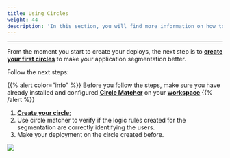 ```yaml
---
title: Using Circles
weight: 44
description: 'In this section, you will find more information on how to use circles.'
---
```


---

From the moment you start to create your deploys, the next step is to [**create your first circles**](/reference/circles/) to make your application segmentation better.

Follow the next steps:

{{% alert color="info" %}}
Before you follow the steps, make sure you have already installed and configured [**Circle Matcher**](/reference/circle-matcher/) on your [**workspace**](/get-started/defining-a-workspace/overview/)
{{% /alert %}}

1. [**Create your circle**](/reference/circles/);
2. Use circle matcher to verify if the logic rules created for the segmentation are correctly identifying the users.
3. Make your deployment on the circle created before.

![](/shared/using-circles.gif)
